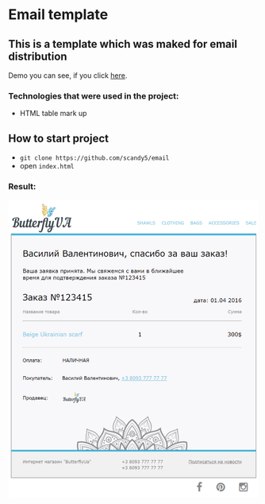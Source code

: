 # Email template

## This is a template which was maked for email distribution

Demo you can see, if you click [here].

### Technologies that were used in the project:
+ HTML table mark up

## How to start project
 - `git clone https://github.com/scandy5/email`
 - open `index.html` 
### Result:
![home](https://github.com/scandy5/email/blob/master/img/email.png)

[here]: https://scandy5.github.io/email/
